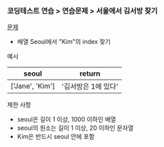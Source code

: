 ### 코딩테스트 연습 > 연습문제 > 서울에서 김서방 찾기   
[문제](https://programmers.co.kr/learn/courses/30/lessons/12919)  
- 배열 Seoul에서 "Kim"의 index 찾기  

예시   

| seoul | return |    
| --- | --- |      
| ['Jane', 'Kim'] | '김서방은 1에 있다' |  


제한 사항  
- seoul은 길이 1 이상, 1000 이하인 배열  
- seoul의 원소는 길이 1 이상, 20 이하인 문자열  
- Kim은 반드시 seoul 안에 포함  

